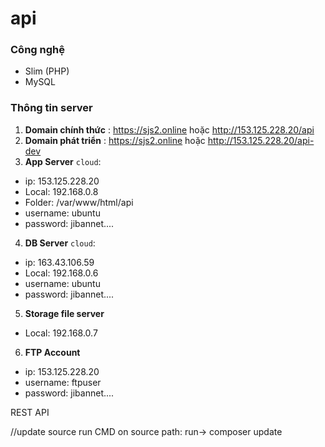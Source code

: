 api
===============

### Công nghệ
- Slim (PHP)
- MySQL

### Thông tin server
1. **Domain chính thức** : https://sjs2.online hoặc http://153.125.228.20/api
2. **Domain phát triển** : https://sjs2.online hoặc http://153.125.228.20/api-dev
3. **App Server** `cloud`: 
  - ip: 153.125.228.20
  - Local: 192.168.0.8
  - Folder: /var/www/html/api
  - username: ubuntu
  - password: jibannet....
4. **DB Server** `cloud`:
  - ip: 163.43.106.59
  - Local: 192.168.0.6
  - username: ubuntu
  - password: jibannet....
5. **Storage file server**
  - Local: 192.168.0.7
6. **FTP Account**
  - ip: 153.125.228.20
  - username: ftpuser
  - password: jibannet....

REST API

//update source
run CMD on source path: 
run-> composer update
